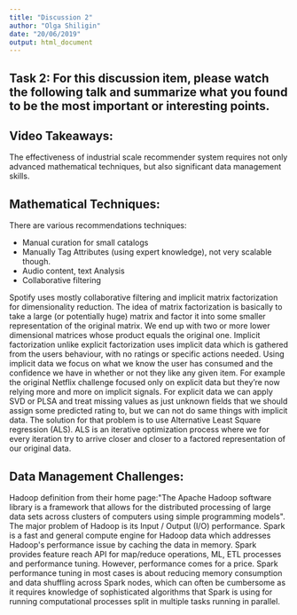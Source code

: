 ```yaml
---
title: "Discussion 2"
author: "Olga Shiligin"
date: "20/06/2019"
output: html_document
---
```



Task 2: For this discussion item, please watch the following talk and summarize what you found to be the most important or interesting points.
------

Video Takeaways:
----------------

The effectiveness of industrial scale recommender system requires not only advanced mathematical techniques, but also significant data management skills.

Mathematical Techniques:
------------------------

There are various recommendations techniques:

   - Manual curation for small catalogs
   - Manually Tag Attributes (using expert knowledge), not very scalable though.
   - Audio content, text Analysis
   - Collaborative filtering

Spotify uses mostly collaborative filtering and implicit matrix factorization for dimensionality reduction. The idea of matrix factorization is basically to take a large (or potentially huge) matrix and factor it into some smaller representation of the original matrix. We end up with two or more lower dimensional matrices whose product equals the original one. Implicit factorization unlike explicit factorization uses implicit data which is gathered from the users behaviour, with no ratings or specific actions needed. Using implicit data we focus on what we know the user has consumed and the confidence we have in whether or not they like any given item. For example the original Netflix challenge focused only on explicit data but they’re now relying more and more on implicit signals. For explicit data we can apply SVD or PLSA and treat missing values as just unknown fields that we should assign some predicted rating to, but we can not do same things with implicit data. The solution for that problem is to use Alternative Least Square regression (ALS). ALS is an iterative optimization process where we for every iteration try to arrive closer and closer to a factored representation of our original data.


Data Management Challenges:
--------------------------

Hadoop definition from their home page:"The Apache Hadoop software library is a framework that allows for the distributed processing of large data sets across clusters of computers using simple programming models". The major problem of Hadoop is its Input / Output (I/O) performance. Spark is a fast and general compute engine for Hadoop data which addresses Hadoop's performance issue by caching the data in memory. Spark provides feature reach API for map/reduce operations, ML, ETL processes and performance tuning. 
However, performance comes for a price. Spark performance tuning in most cases is about reducing memory consumption and data shuffling across Spark nodes, which can often be cumbersome as it requires knowledge of sophisticated algorithms that Spark is using for running computational processes split in multiple tasks running in parallel.  
